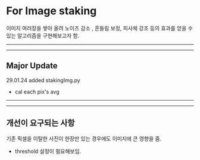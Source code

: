 # For Image staking
이미지 여러장을 쌓아 올려 노이즈 감소  , 흔들림 보정, 피사체 강조 등의 효과를 얻을 수 있는
알고리즘을 구현해보고자 함.

---------------------
---------------------

## Major Update
29.01.24 added stakingImg.py
- cal each pix's avg

---------------------
---------------------

## 개선이 요구되는 사항
기존 픽셀을 이탈한 사진이 한장만 있는 경우에도 이미지에 큰 영향을 줌.
- threshold 설정이 필요해보임.

